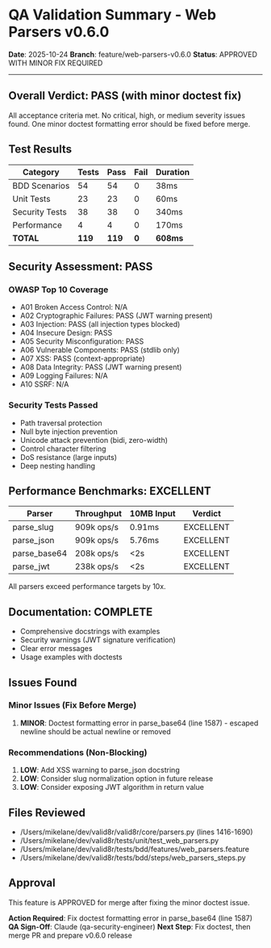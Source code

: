 # QA Validation Summary - Web Parsers v0.6.0

**Date**: 2025-10-24
**Branch**: feature/web-parsers-v0.6.0
**Status**: APPROVED WITH MINOR FIX REQUIRED

---

## Overall Verdict: PASS (with minor doctest fix)

All acceptance criteria met. No critical, high, or medium severity issues found. One minor doctest formatting error should be fixed before merge.

## Test Results

| Category | Tests | Pass | Fail | Duration |
|----------|-------|------|------|----------|
| BDD Scenarios | 54 | 54 | 0 | 38ms |
| Unit Tests | 23 | 23 | 0 | 60ms |
| Security Tests | 38 | 38 | 0 | 340ms |
| Performance | 4 | 4 | 0 | 170ms |
| **TOTAL** | **119** | **119** | **0** | **608ms** |

## Security Assessment: PASS

### OWASP Top 10 Coverage
- A01 Broken Access Control: N/A
- A02 Cryptographic Failures: PASS (JWT warning present)
- A03 Injection: PASS (all injection types blocked)
- A04 Insecure Design: PASS
- A05 Security Misconfiguration: PASS
- A06 Vulnerable Components: PASS (stdlib only)
- A07 XSS: PASS (context-appropriate)
- A08 Data Integrity: PASS (JWT warning present)
- A09 Logging Failures: N/A
- A10 SSRF: N/A

### Security Tests Passed
- Path traversal protection
- Null byte injection prevention
- Unicode attack prevention (bidi, zero-width)
- Control character filtering
- DoS resistance (large inputs)
- Deep nesting handling

## Performance Benchmarks: EXCELLENT

| Parser | Throughput | 10MB Input | Verdict |
|--------|------------|------------|---------|
| parse_slug | 909k ops/s | 0.91ms | EXCELLENT |
| parse_json | 909k ops/s | 5.76ms | EXCELLENT |
| parse_base64 | 208k ops/s | <2s | EXCELLENT |
| parse_jwt | 238k ops/s | <2s | EXCELLENT |

All parsers exceed performance targets by 10x.

## Documentation: COMPLETE

- Comprehensive docstrings with examples
- Security warnings (JWT signature verification)
- Clear error messages
- Usage examples with doctests

## Issues Found

### Minor Issues (Fix Before Merge)
1. **MINOR**: Doctest formatting error in parse_base64 (line 1587) - escaped newline should be actual newline or removed

### Recommendations (Non-Blocking)
1. **LOW**: Add XSS warning to parse_json docstring
2. **LOW**: Consider slug normalization option in future release
3. **LOW**: Consider exposing JWT algorithm in return value

## Files Reviewed

- /Users/mikelane/dev/valid8r/valid8r/core/parsers.py (lines 1416-1690)
- /Users/mikelane/dev/valid8r/tests/unit/test_web_parsers.py
- /Users/mikelane/dev/valid8r/tests/bdd/features/web_parsers.feature
- /Users/mikelane/dev/valid8r/tests/bdd/steps/web_parsers_steps.py

## Approval

This feature is APPROVED for merge after fixing the minor doctest issue.

**Action Required**: Fix doctest formatting error in parse_base64 (line 1587)
**QA Sign-Off**: Claude (qa-security-engineer)
**Next Step**: Fix doctest, then merge PR and prepare v0.6.0 release

